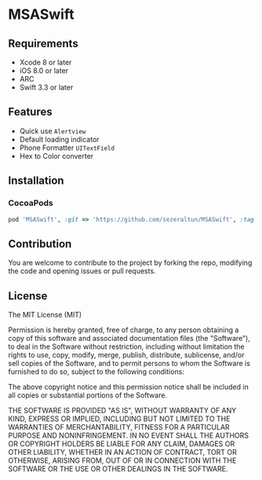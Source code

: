 # MSASwift



## Requirements

* Xcode 8 or later
* iOS 8.0 or later
* ARC
* Swift 3.3 or later

## Features

* Quick use `Alertview`
* Default loading indicator
* Phone Formatter `UITextField`
* Hex to Color converter



## Installation

### CocoaPods

``` ruby
pod 'MSASwift', :git => 'https://github.com/sezeraltun/MSASwift', :tag => 'latest version'
```



## Contribution

You are welcome to contribute to the project by forking the repo, modifying the code and opening issues or pull requests.

## License

The MIT License (MIT)


Permission is hereby granted, free of charge, to any person obtaining a copy
of this software and associated documentation files (the "Software"), to deal
in the Software without restriction, including without limitation the rights
to use, copy, modify, merge, publish, distribute, sublicense, and/or sell
copies of the Software, and to permit persons to whom the Software is
furnished to do so, subject to the following conditions:

The above copyright notice and this permission notice shall be included in all
copies or substantial portions of the Software.

THE SOFTWARE IS PROVIDED "AS IS", WITHOUT WARRANTY OF ANY KIND, EXPRESS OR
IMPLIED, INCLUDING BUT NOT LIMITED TO THE WARRANTIES OF MERCHANTABILITY,
FITNESS FOR A PARTICULAR PURPOSE AND NONINFRINGEMENT. IN NO EVENT SHALL THE
AUTHORS OR COPYRIGHT HOLDERS BE LIABLE FOR ANY CLAIM, DAMAGES OR OTHER
LIABILITY, WHETHER IN AN ACTION OF CONTRACT, TORT OR OTHERWISE, ARISING FROM,
OUT OF OR IN CONNECTION WITH THE SOFTWARE OR THE USE OR OTHER DEALINGS IN THE
SOFTWARE.

